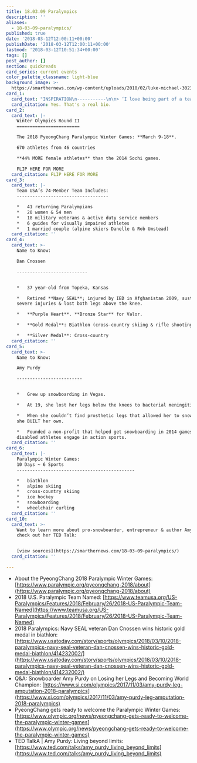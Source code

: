 ```yaml
---
title: 18.03.09 Paralympics
description: ''
aliases:
  - 18-03-09-paralympics/
published: true
date: '2018-03-12T12:00:11+00:00'
publishDate: '2018-03-12T12:00:11+00:00'
lastmod: '2018-03-12T10:51:34+00:00'
tags: []
post_author: []
section: quickreads
card_series: current events
color_palette_classname: light-blue
background_image: >-
  https://smarthernews.com/wp-content/uploads/2018/02/luke-michael-302392-1-360x360.jpg
card_1:
  card_text: "INSPIRATION\n-----------\n\n> ‘I love being part of a team in the military, and when I became injured I was looking to seek that out again.”\n> \n> Dan Cnossen, Retired Navy SEAL, Gold & Silver Paralympic Medalist, Purple Heart, Bronze Medal, pursuing second Master's Degree at Harvard.\n\nYes. That's a real bio."
  card_citation: Yes. That's a real bio.
card_2:
  card_text: |-
    Winter Olympics Round II
    ========================

    The 2018 PyeongChang Paralympic Winter Games: **March 9-18**.

    670 athletes from 46 countries

    **44% MORE female athletes** than the 2014 Sochi games.

    FLIP HERE FOR MORE
  card_citation: FLIP HERE FOR MORE
card_3:
  card_text: |-
    Team USA’s 74-Member Team Includes:
    -----------------------------------

    *   41 returning Paralympians
    *   20 women & 54 men
    *   18 military veterans & active duty service members
    *   6 guides for visually impaired athletes
    *   1 married couple (alpine skiers Danelle & Rob Umstead)
  card_citation: ''
card_4:
  card_text: >-
    Name to Know:  

    Dan Cnossen

    ---------------------------


    *   37 year-old from Topeka, Kansas

    *   Retired **Navy SEAL**; injured by IED in Afghanistan 2009, sustained
    severe injuries & lost both legs above the knee.

    *   **Purple Heart**. **Bronze Star** for Valor.

    *   **Gold Medal**: Biathlon (cross-country skiing & rifle shooting)

    *   **Silver Medal**: Cross-country
  card_citation: ''
card_5:
  card_text: >-
    Name to Know:  

    Amy Purdy

    -------------------------


    *   Grew up snowboarding in Vegas.

    *   At 19, she lost her legs below the knees to bacterial meningitis.

    *   When she couldn’t find prosthetic legs that allowed her to snowboard,
    she BUILT her own.

    *   Founded a non-profit that helped get snowboarding in 2014 games & helps
    disabled athletes engage in action sports.
  card_citation: ''
card_6:
  card_text: |-
    Paralympic Winter Games:  
    10 Days ~ 6 Sports
    ---------------------------------------------

    *   biathlon
    *   alpine skiing
    *   cross-country skiing
    *   ice hockey
    *   snowboarding
    *   wheelchair curling
  card_citation: ''
card_10:
  card_text: >-
    Want to learn more about pro-snowboarder, entrepreneur & author Amy Purdy,
    check out her TED Talk:


    [view sources](https://smarthernews.com/18-03-09-paralympics/)
  card_citation: ''

---
```

*   About the PyeongChang 2018 Paralympic Winter Games: [https://www.paralympic.org/pyeongchang-2018/about](https://www.paralympic.org/pyeongchang-2018/about)
*   2018 U.S. Paralympic Team Named: [https://www.teamusa.org/US-Paralympics/Features/2018/February/26/2018-US-Paralympic-Team-Named](https://www.teamusa.org/US-Paralympics/Features/2018/February/26/2018-US-Paralympic-Team-Named)
*   2018 Paralympics: Navy SEAL veteran Dan Cnossen wins historic gold medal in biathlon: [https://www.usatoday.com/story/sports/olympics/2018/03/10/2018-paralympics-navy-seal-veteran-dan-cnossen-wins-historic-gold-medal-biathlon/414232002/](https://www.usatoday.com/story/sports/olympics/2018/03/10/2018-paralympics-navy-seal-veteran-dan-cnossen-wins-historic-gold-medal-biathlon/414232002/)
*   Q&A: Snowboarder Amy Purdy on Losing her Legs and Becoming World Champion: [https://www.si.com/olympics/2017/11/03/amy-purdy-leg-amputation-2018-paralympics](https://www.si.com/olympics/2017/11/03/amy-purdy-leg-amputation-2018-paralympics)
*   PyeongChang gets ready to welcome the Paralympic Winter Games: [https://www.olympic.org/news/pyeongchang-gets-ready-to-welcome-the-paralympic-winter-games](https://www.olympic.org/news/pyeongchang-gets-ready-to-welcome-the-paralympic-winter-games)
*   TED TalkA | Amy Purdy: Living beyond limits: [https://www.ted.com/talks/amy_purdy_living_beyond_limits](https://www.ted.com/talks/amy_purdy_living_beyond_limits)